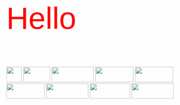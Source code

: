 <style> 
p{
    color: red;
    font-size:  80px;
    font-family: sans-serif;
    width: 100px
    height: 100px
}



</style>


<p> Hello </p>
<div> 
    <img src ='https://img.shields.io/badge/C%23-239120?style=for-the-badge&logo=c-sharp&logoColor=white
    ' width="40" height="40">
    <img src = 'https://img.shields.io/badge/CSS-239120?&style=for-the-badge&logo=css3&logoColor=white' width="70" height="40">
    <img src = 'https://img.shields.io/badge/JavaScript-F7DF1E?style=for-the-badge&logo=javascript&logoColor=black' width="110" height="40">
    <img src = 'https://img.shields.io/badge/Express.js-404D59?style=for-the-badge' width="100" height="40">
    <img src = 'https://img.shields.io/badge/React-20232A?style=for-the-badge&logo=react&logoColor=61DAFB' width="100" height="40">
    <img src = 'https://img.shields.io/badge/MySQL-005C84?style=for-the-badge&logo=mysql&logoColor=white' width="100" height="40">
    <img src = 'https://img.shields.io/badge/MongoDB-4EA94B?style=for-the-badge&logo=mongodb&logoColor=white 'width="110" height="40">
    <img src = 'https://img.shields.io/badge/Figma-F24E1E?style=for-the-badge&logo=figma&logoColor=white 'width="105" height="40">
    <img src = 'https://img.shields.io/badge/Arduino-00979D?style=for-the-badge&logo=Arduino&logoColor=white'width="110" height="40">
 </div>
    



